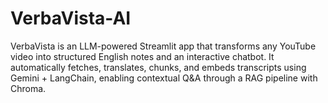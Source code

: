 # VerbaVista-AI
VerbaVista is an LLM-powered Streamlit app that transforms any YouTube video into structured English notes and an interactive chatbot. It automatically fetches, translates, chunks, and embeds transcripts using Gemini + LangChain, enabling contextual Q&amp;A through a RAG pipeline with Chroma.
